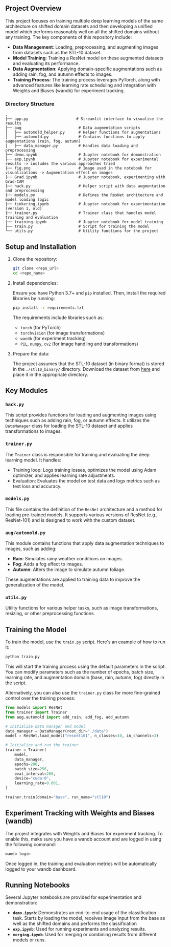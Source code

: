 
## Project Overview

This project focuses on training multiple deep learning models of the same architecture on shifted domain datasets and then developing a unified model which performs reasonably well on all the shifted domains without any training. The key components of this repository include:

- **Data Management**: Loading, preprocessing, and augmenting images from datasets such as the STL-10 dataset.
- **Model Training**: Training a ResNet model on these augmented datasets and evaluating its performance.
- **Data Augmentation**: Applying domain-specific augmentations such as adding rain, fog, and autumn effects to images.
- **Training Process**: The training process leverages PyTorch, along with advanced features like learning rate scheduling and integration with Weights and Biases (wandb) for experiment tracking.

### Directory Structure

```
.
├── app.py                     # Streamlit interface to visualise the results
├── aug                         # Data augmentation scripts
│   ├── automold_helper.py      # Helper functions for augmentations
│   ├── automold.py             # Contains functions to apply augmentations (rain, fog, autumn)
│   ├── data_manager.py         # Handles data loading and preprocessing
├── demo.ipynb                  # Jupyter notebook for demonstration
├── exp.ipynb                   # Jupyter notebook for experimental results -> includes the various approaches tried
├── fig.png                     # Image used in the notebook for visualizations -> Augmentation effect on images
├── Grad.ipynb                  # Jupyter notebook, experimenting with Grad-CAM
├── hack.py                     # Helper script with data augmentation and preprocessing
├── models.py                   # Defines the ResNet architecture and model loading logic
├── tinkering.ipynb             # Jupyter notebook for experimentation (version 1, old)
├── trainer.py                  # Trainer class that handles model training and evaluation
├── training.ipynb              # Jupyter notebook for model training
├── train.py                    # Script for training the model
└── utils.py                    # Utility functions for the project
```

## Setup and Installation

1. Clone the repository:

   ```bash
   git clone <repo_url>
   cd <repo_name>
   ```

2. Install dependencies:

   Ensure you have Python 3.7+ and `pip` installed. Then, install the required libraries by running:

   ```bash
   pip install -r requirements.txt
   ```

   The requirements include libraries such as:

   - `torch` (for PyTorch)
   - `torchvision` (for image transformations)
   - `wandb` (for experiment tracking)
   - `PIL`, `numpy`, `cv2` (for image handling and transformations)

3. Prepare the data:

   The project assumes that the STL-10 dataset (in binary format) is stored in the `./stl10_binary/` directory. Download the dataset from [here](https://cs.stanford.edu/~acoates/stl10/) and place it in the appropriate directory.

## Key Modules

### `hack.py`
This script provides functions for loading and augmenting images using techniques such as adding rain, fog, or autumn effects. It utilizes the `DataManager` class for loading the STL-10 dataset and applies transformations to images.

### `trainer.py`
The `Trainer` class is responsible for training and evaluating the deep learning model. It handles:

- Training loop: Logs training losses, optimizes the model using Adam optimizer, and applies learning rate adjustments.
- Evaluation: Evaluates the model on test data and logs metrics such as test loss and accuracy.

### `models.py`
This file contains the definition of the `ResNet` architecture and a method for loading pre-trained models. It supports various versions of ResNet (e.g., ResNet-101) and is designed to work with the custom dataset.

### `aug/automold.py`
This module contains functions that apply data augmentation techniques to images, such as adding:

- **Rain**: Simulates rainy weather conditions on images.
- **Fog**: Adds a fog effect to images.
- **Autumn**: Alters the image to simulate autumn foliage.

These augmentations are applied to training data to improve the generalization of the model.

### `utils.py`
Utility functions for various helper tasks, such as image transformations, resizing, or other preprocessing functions.

## Training the Model

To train the model, use the `train.py` script. Here's an example of how to run it:

```bash
python train.py
```

This will start the training process using the default parameters in the script. You can modify parameters such as the number of epochs, batch size, learning rate, and augmentation domain (base, rain, autumn, fog) directly in the script.

Alternatively, you can also use the `trainer.py` class for more fine-grained control over the training process:

```python
from models import ResNet
from trainer import Trainer
from aug.automold import add_rain, add_fog, add_autumn

# Initialize data manager and model
data_manager = DataManager(root_dir="./data")
model = ResNet.load_model("resnet101", n_classes=10, in_channels=3)

# Initialize and run the trainer
trainer = Trainer(
    model,
    data_manager,
    epochs=200,
    batch_size=256,
    eval_interval=200,
    device="cuda:0",
    learning_rate=0.001,
)

trainer.train(domain="base", run_name="stl10")
```

## Experiment Tracking with Weights and Biases (wandb)

The project integrates with Weights and Biases for experiment tracking. To enable this, make sure you have a wandb account and are logged in using the following command:

```bash
wandb login
```

Once logged in, the training and evaluation metrics will be automatically logged to your wandb dashboard.

## Running Notebooks

Several Jupyter notebooks are provided for experimentation and demonstration:

- **`demo.ipynb`**: Demonstrates an end-to-end usage of the classification task. Starts by loading the model, receives image input from the base as well as the shifted domains and performs the classification
- **`exp.ipynb`**: Used for running experiments and analyzing results.
- **`merging.ipynb`**: Used for merging or combining results from different models or runs.

